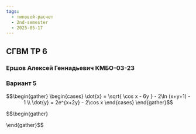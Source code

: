 ```yaml
---
tags:
  - типовой-расчет
  - 2nd-semester
  - 2025-05-17
---
```


## СГВМ ТР 6

### Ершов Алексей Геннадьевич КМБО-03-23

### Вариант 5

$$\begin{gather}
\begin{cases}
\dot{x} = \sqrt{ \cos x - 6y } - 2\ln (x+y+1) - 1 \\
\dot{y} = 2e^{x+2y} - 2\cos x
\end{cases}
\end{gather}$$

$$\begin{gather}

\end{gather}$$